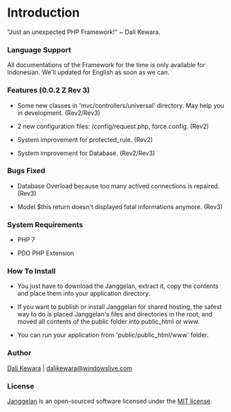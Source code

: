 # Introduction

"Just an unexpected PHP Framework!" ~ Dali Kewara.

### Language Support

All documentations of the Framework for the time is only available for Indonesian. We'll updated for
English as soon as we can.

### Features (0.0.2 Z Rev 3)

- Some new classes in 'mvc/controllers/universal' directory. May help you in development. (Rev2/Rev3)

- 2 new configuration files: /config/request.php, force.config. (Rev2)

- System improvement for protected_rule. (Rev2)

- System improvement for Database. (Rev2/Rev3)

### Bugs Fixed

- Database Overload because too many actived connections is repaired. (Rev3)

- Model $this return doesn't displayed fatal informations anymore. (Rev3)

### System Requirements

- PHP 7

- PDO PHP Extension

### How To Install

- You just have to download the Janggelan, extract it, copy the contents and place them into your
  application directory.

- If you want to publish or install Janggelan for shared hosting, the safest way to do is placed Janggelan's files and directories in the root, and moved all contents of the public folder into public_html or www.

- You can run your application from 'public/public_html/www' folder.

### Author

[Dali Kewara](http://dalikewara.com) | [<dalikewara@windowslive.com>](mailto:dalikewara@windowslice.com)

### License

[Janggelan](http://dalikewara.com/project/janggelan) is an open-sourced software licensed under the [MIT license](http://opensource.org/licenses/MIT).
